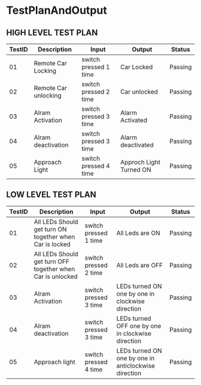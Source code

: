 # TestPlanAndOutput
## HIGH LEVEL TEST PLAN
|TestID|Description|Input|Output|Status|
|------|--------|--------|-------|-----|
|01|Remote Car Locking|switch pressed 1 time|Car  Locked|Passing|
|02|Remote Car unlocking|switch pressed 2 time|Car  unlocked|Passing|
|03|Alram Activation|switch pressed 3 time|Alarm Activated|Passing|
|04|Alram deactivation|switch pressed 3 time|Alarm deactivated|Passing|
|05|Approach Light|switch pressed 4 time|Approch Light Turned ON|Passing|
## LOW LEVEL TEST PLAN
|TestID|Description|Input|Output|Status|
|------|--------|--------|-------|--------|
|01|All LEDs Should get turn ON together when Car is locked|switch pressed 1 time |All Leds are ON|Passing|
|02|All LEDs Should get turn OFF together when Car is unlocked |switch pressed 2 time |All Leds are OFF|Passing|
|03|Alram Activation|switch pressed 3 time |LEDs turned ON one by one in clockwise direction |Passing|
|04|Alram deactivation|switch pressed 3 time |LEDs turned OFF one by one in clockwise direction |Passing|
|05|Approach light|switch pressed 4 time |LEDs turned ON one by one in anticlockwise direction |Passing|
